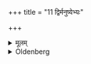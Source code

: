 +++
title = "11 द्विर्मनुष्येभ्यः"

+++

<details><summary>मूलम्</summary>

द्विर्मनुष्येभ्यः ११
</details>

<details><summary>Oldenberg</summary>

11. Twice, if for men;
</details>
